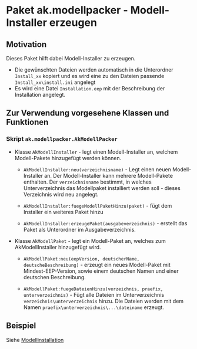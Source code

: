 # Paket ak.modellpacker - Modell-Installer erzeugen

## Motivation
Dieses Paket hilft dabei Modell-Installer zu erzeugen.

* Die gewünschten Dateien werden automatisch in die Unterordner `Install_xx` kopiert und es wird eine zu den Dateien passende `Install_xx\install.ini` angelegt
* Es wird eine Datei `Installation.eep` mit der Beschreibung der Installation angelegt.


## Zur Verwendung vorgesehene Klassen und Funktionen

### Skript `ak.modellpacker.AkModellPacker`
* Klasse `AkModellInstaller` - legt einen Modell-Installer an, welchem Modell-Pakete hinzugefügt werden können.

  * `AkModellInstaller:neu(verzeichnisname)` - Legt einen neuen Modell-Installer an. Der Modell-Installer kann mehrere Modell-Pakete enthalten. Der `verzeichnisname` bestimmt, in welches Unterverzeichnis das Modellpaket installiert werden soll - dieses Verzeichnis wird neu angelegt.

  * `AkModellInstaller:fuegeModellPaketHinzu(paket)` - fügt dem Installer ein weiteres Paket hinzu

  * `AkModellInstaller:erzeugePaket(ausgabeverzeichnis)` - erstellt das Paket als Unterordner im Ausgabeverzeichnis.

* Klasse `AkModellPaket` - legt ein Modell-Paket an, welches zum AkModellInstaller hinzugefügt wird.

  * `AkModellPaket:neu(eepVersion, deutscherName, deutscheBeschreibung)` - erzeugt ein neues Modell-Paket mit Mindest-EEP-Version, sowie einem deutschen Namen und einer deutschen Beschreibung.

  * `AkModellPaket:fuegeDateienHinzu(verzeichnis, praefix, unterverzeichnis)` - Fügt alle Dateien im Unterverzeichnis `verzeichnis\unterverzeichnis` hinzu. Die Dateien werden mit dem Namen `praefix\unterverzeichnis\...\dateiname` erzeugt.

## Beispiel

Siehe [Modellinstallation](../../ModellInstallation.lua)
